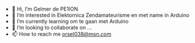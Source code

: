 - 👋 Hi, I’m Gelmer de PE1ION
- 👀 I’m interested in Elektornica Zendamateurisme en met name in Arduino
- 🌱 I’m currently learning om te gaan met Arduino
- 💞️ I’m looking to collaborate on ...
- 📫 How to reach me orsel038@msn.com

<!---
PE1ION/PE1ION is a ✨ special ✨ repository because its `README.md` (this file) appears on your GitHub profile.
You can click the Preview link to take a look at your changes.
--->
